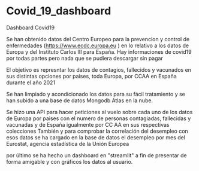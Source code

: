 # Covid_19_dashboard
Dashboard Covid19

Se han obtenido datos del Centro Europeo para la prevencion y control de enfermedades (https://www.ecdc.europa.eu ) en lo relativo a los datos de Europa y del Instituto Carlos III para España. Hay informaciones de covid19 por todas partes pero nada que se pudiera descargar sin pagar

El objetivo es represntar los datos de contagios, fallecidos y vacunados en sus distintas opciones por paises, toda Europa, por CCAA en España durante el año 2021

Se han limpiado y acondicionado los datos para su fácil tratamiento y se han subido a una base de datos Mongodb Atlas en la nube.

Se hizo una API para hacer peticiones al vuelo sobre cada uno de los datos de Europa por paises con el numero de personas contagiadas, fallecidas y vacunadas y de España igualmente por CC AA en sus respectivas colecciones También y para comprobar la correlación del desempleo con esos datos se ha cargado en la base de datos el desempleo por mes del Eurostat, agencia estadística de la Unión Europea

por último se ha hecho un dashboard en "streamlit" a fin de presentar de forma amigable y con gráficos los datos al usuario.
